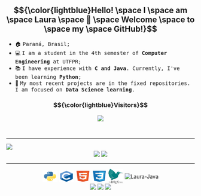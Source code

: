 ## $${\color{lightblue}Hello! \space I \space am \space Laura \space 💖 \space Welcome \space to \space my \space GitHub!}$$

- 🏠 <kbd>Paraná, Brasil;</kbd>
- 💻 <kbd>I am a student in the 4th semester of **Computer Engineering** at UTFPR;</kbd>
- 📚 <kbd>I have experience with **C and Java**. Currently, I've been learning **Python**;</kbd>
- 📌 <kbd>My most recent projects are in the fixed repositories. I am focused on **Data Science learning**.</kbd>


 ### $${\color{lightblue}Visitors}$$
<div align="center"> 
  
<p align="center"><img align="center" src="https://profile-counter.glitch.me/{Laura-Sangalli}/count.svg" /></p> 
<br></div>

----

<img width='1000' src="https://github-readme-activity-graph.vercel.app/graph?username=Laura-Sangalli&theme=tokyo-night" />

<div align="center" justify-items="space-between">
  
  <img width=52% src="https://github-readme-streak-stats.herokuapp.com/?user=Laura-Sangalli&theme=tokyonight" />  
  <img width=47% src="https://github-readme-stats-git-masterrstaa-rickstaa.vercel.app/api?username=Laura-Sangalli&theme=tokyonight" />
</div>
  
----
<div align="center">
  <img align="center" alt="Laura-Python" height="30" width="40" src="https://raw.githubusercontent.com/devicons/devicon/master/icons/python/python-original.svg">
  <img align="center" alt="Laura-C" height="30" width="40" src="https://raw.githubusercontent.com/devicons/devicon/master/icons/c/c-original.svg"> 
  <img align="center" alt="Laura-HTML" height="30" width="40" src="https://raw.githubusercontent.com/devicons/devicon/master/icons/html5/html5-original.svg">
  <img align="center" alt="Laura-CSS" height="30" width="40" src="https://raw.githubusercontent.com/devicons/devicon/master/icons/css3/css3-original.svg"> 
  <img align="center" alt="Laura-LaTeX" height="40" width="40" src="https://raw.githubusercontent.com/github/explore/80688e429a7d4ef2fca1e82350fe8e3517d3494d/topics/latex/latex.png"> 
  <img align="center" alt="Laura-Java" height="40" width="40" src="https://cdn.jsdelivr.net/gh/devicons/devicon/icons/java/java-original.svg" />
</div>


<div align="center">
  <a href="https://instagram.com/laura.sangalli_" target="_blank"><img src="https://img.shields.io/badge/-Instagram-%23E4405F?style=for-the-badge&logo=instagram&logoColor=white" target="_blank"></a>
  <a href="https://www.linkedin.com/in/laura-armiliato-sangalli-46527622b" target="_blank"><img src="https://img.shields.io/badge/-LinkedIn-%230077B5?style=for-the-badge&logo=linkedin&logoColor=white" target="_blank"></a>
  <a href = "mailto:lauraasangalli@gmail.com"><img src="https://img.shields.io/badge/-Gmail-%23333?style=for-the-badge&logo=gmail&logoColor=white" target="_blank"></a> 
</div> 
